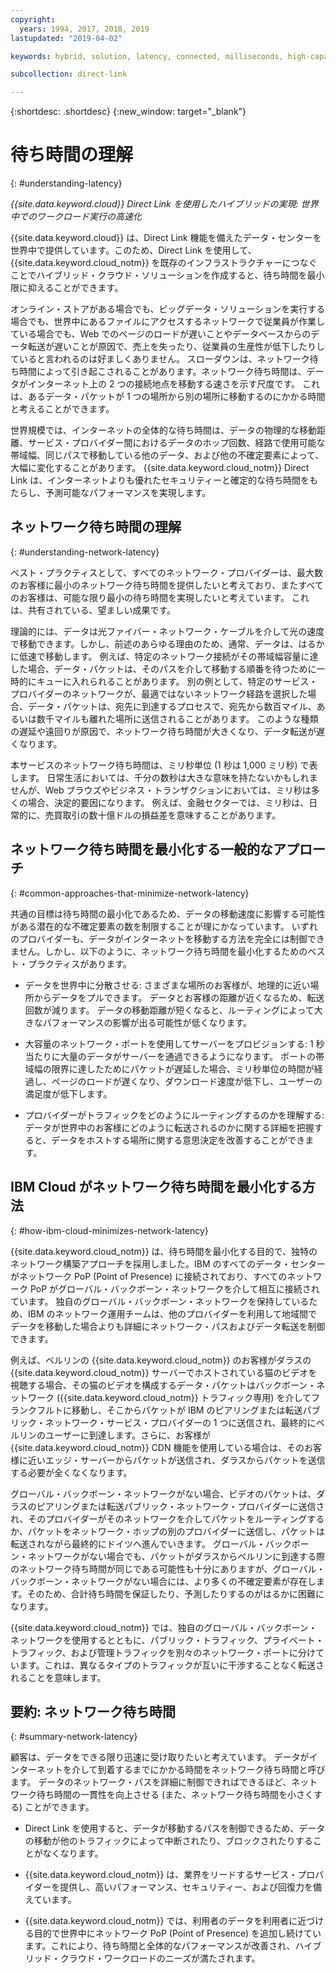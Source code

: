 ```yaml
---
copyright:
  years: 1994, 2017, 2018, 2019
lastupdated: "2019-04-02"

keywords: hybrid, solution, latency, connected, milliseconds, high-capacity, performance, security, data, path, resiliency, PoPs, globe, infrastructure, backbone, traffic, workloads

subcollection: direct-link

---
```


{:shortdesc: .shortdesc}
{:new_window: target="_blank"}

# 待ち時間の理解
{: #understanding-latency}

_{{site.data.keyword.cloud}} Direct Link を使用したハイブリッドの実現: 世界中でのワークロード実行の高速化_

{{site.data.keyword.cloud}} は、Direct Link 機能を備えたデータ・センターを世界中で提供しています。このため、Direct Link を使用して、{{site.data.keyword.cloud_notm}} を既存のインフラストラクチャーにつなぐことでハイブリッド・クラウド・ソリューションを作成すると、待ち時間を最小限に抑えることができます。

オンライン・ストアがある場合でも、ビッグデータ・ソリューションを実行する場合でも、世界中にあるファイルにアクセスするネットワークで従業員が作業している場合でも、Web でのページのロードが遅いことやデータベースからのデータ転送が遅いことが原因で、売上を失ったり、従業員の生産性が低下したりしていると言われるのは好ましくありません。 スローダウンは、ネットワーク待ち時間によって引き起こされることがあります。ネットワーク待ち時間は、データがインターネット上の 2 つの接続地点を移動する速さを示す尺度です。 これは、あるデータ・パケットが 1 つの場所から別の場所に移動するのにかかる時間と考えることができます。

世界規模では、インターネットの全体的な待ち時間は、データの物理的な移動距離、サービス・プロバイダー間におけるデータのホップ回数、経路で使用可能な帯域幅、同じパスで移動している他のデータ、および他の不確定要素によって、大幅に変化することがあります。 {{site.data.keyword.cloud_notm}} Direct Link は、インターネットよりも優れたセキュリティーと確定的な待ち時間をもたらし、予測可能なパフォーマンスを実現します。


## ネットワーク待ち時間の理解
{: #understanding-network-latency}

ベスト・プラクティスとして、すべてのネットワーク・プロバイダーは、最大数のお客様に最小のネットワーク待ち時間を提供したいと考えており、またすべてのお客様は、可能な限り最小の待ち時間を実現したいと考えています。 これは、共有されている、望ましい成果です。

理論的には、データは光ファイバー・ネットワーク・ケーブルを介して光の速度で移動できます。しかし、前述のあらゆる理由のため、通常、データは、はるかに低速で移動します。 例えば、特定のネットワーク接続がその帯域幅容量に達した場合、データ・パケットは、そのパスを介して移動する順番を待つために一時的にキューに入れられることがあります。 別の例として、特定のサービス・プロバイダーのネットワークが、最適ではないネットワーク経路を選択した場合、データ・パケットは、宛先に到達するプロセスで、宛先から数百マイル、あるいは数千マイルも離れた場所に送信されることがあります。 このような種類の遅延や遠回りが原因で、ネットワーク待ち時間が大きくなり、データ転送が遅くなります。

本サービスのネットワーク待ち時間は、ミリ秒単位 (1 秒は 1,000 ミリ秒) で表します。 日常生活においては、千分の数秒は大きな意味を持たないかもしれませんが、Web ブラウズやビジネス・トランザクションにおいては、ミリ秒は多くの場合、決定的要因になります。 例えば、金融セクターでは、ミリ秒は、日常的に、売買取引の数十億ドルの損益差を意味することがあります。

## ネットワーク待ち時間を最小化する一般的なアプローチ
{: #common-approaches-that-minimize-network-latency}

共通の目標は待ち時間の最小化であるため、データの移動速度に影響する可能性がある潜在的な不確定要素の数を制限することが理にかなっています。 いずれのプロバイダーも、データがインターネットを移動する方法を完全には制御できません。しかし、以下のように、ネットワーク待ち時間を最小化するためのベスト・プラクティスがあります。

 * データを世界中に分散させる: さまざまな場所のお客様が、地理的に近い場所からデータをプルできます。 データとお客様の距離が近くなるため、転送回数が減ります。 データの移動距離が短くなると、ルーティングによって大きなパフォーマンスの影響が出る可能性が低くなります。

 * 大容量のネットワーク・ポートを使用してサーバーをプロビジョンする: 1 秒当たりに大量のデータがサーバーを通過できるようになります。 ポートの帯域幅の限界に達したためにパケットが遅延した場合、ミリ秒単位の時間が経過し、ページのロードが遅くなり、ダウンロード速度が低下し、ユーザーの満足度が低下します。

 * プロバイダーがトラフィックをどのようにルーティングするのかを理解する: データが世界中のお客様にどのように転送されるのかに関する詳細を把握すると、データをホストする場所に関する意思決定を改善することができます。

## IBM Cloud がネットワーク待ち時間を最小化する方法
{: #how-ibm-cloud-minimizes-network-latency}

{{site.data.keyword.cloud_notm}} は、待ち時間を最小化する目的で、独特のネットワーク構築アプローチを採用しました。IBM のすべてのデータ・センターがネットワーク PoP (Point of Presence) に接続されており、すべてのネットワーク PoP がグローバル・バックボーン・ネットワークを介して相互に接続されています。 独自のグローバル・バックボーン・ネットワークを保持しているため、IBM のネットワーク運用チームは、他のプロバイダーを利用して地域間でデータを移動した場合よりも詳細にネットワーク・パスおよびデータ転送を制御できます。
 
例えば、ベルリンの {{site.data.keyword.cloud_notm}} のお客様がダラスの {{site.data.keyword.cloud_notm}} サーバーでホストされている猫のビデオを視聴する場合、その猫のビデオを構成するデータ・パケットはバックボーン・ネットワーク ({{site.data.keyword.cloud_notm}} トラフィック専用) を介してフランクフルトに移動し、そこからパケットが IBM のピアリングまたは転送パブリック・ネットワーク・サービス・プロバイダーの 1 つに送信され、最終的にベルリンのユーザーに到達します。さらに、お客様が {{site.data.keyword.cloud_notm}} CDN 機能を使用している場合は、そのお客様に近いエッジ・サーバーからパケットが送信され、ダラスからパケットを送信する必要が全くなくなります。

グローバル・バックボーン・ネットワークがない場合、ビデオのパケットは、ダラスのピアリングまたは転送パブリック・ネットワーク・プロバイダーに送信され、そのプロバイダーがそのネットワークを介してパケットをルーティングするか、パケットをネットワーク・ホップの別のプロバイダーに送信し、パケットは転送されながら最終的にドイツへ進んでいきます。 グローバル・バックボーン・ネットワークがない場合でも、パケットがダラスからベルリンに到達する際のネットワーク待ち時間が同じである可能性も十分にありますが、グローバル・バックボーン・ネットワークがない場合には、より多くの不確定要素が存在します。そのため、合計待ち時間を保証したり、予測したりするのがはるかに困難になります。

{{site.data.keyword.cloud_notm}} では、独自のグローバル・バックボーン・ネットワークを使用するとともに、パブリック・トラフィック、プライベート・トラフィック、および管理トラフィックを別々のネットワーク・ポートに分けています。これは、異なるタイプのトラフィックが互いに干渉することなく転送されることを意味します。

## 要約: ネットワーク待ち時間
{: #summary-network-latency}

顧客は、データをできる限り迅速に受け取りたいと考えています。 データがインターネットを介して到着するまでにかかる時間をネットワーク待ち時間と呼びます。 データのネットワーク・パスを詳細に制御できればできるほど、ネットワーク待ち時間の一貫性を向上させる (また、ネットワーク待ち時間を小さくする) ことができます。

* Direct Link を使用すると、データが移動するパスを制御できるため、データの移動が他のトラフィックによって中断されたり、ブロックされたりすることがなくなります。

* {{site.data.keyword.cloud_notm}} は、業界をリードするサービス・プロバイダーを提供し、高いパフォーマンス、セキュリティー、および回復力を備えています。

* {{site.data.keyword.cloud_notm}} では、利用者のデータを利用者に近づける目的で世界中にネットワーク PoP (Point of Presence) を追加し続けています。これにより、待ち時間と全体的なパフォーマンスが改善され、ハイブリッド・クラウド・ワークロードのニーズが満たされます。

